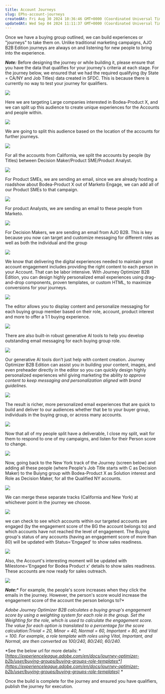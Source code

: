 ```yaml
---
title: Account Journeys
slug: EPhs-account-journeys
createdAt: Fri Aug 30 2024 10:36:46 GMT+0000 (Coordinated Universal Time)
updatedAt: Wed Sep 04 2024 11:11:37 GMT+0000 (Coordinated Universal Time)
---
```


Once we have a buying group outlined, we can build experiences or "journeys" to take them on. Unlike traditional marketing campaigns, AJO B2B Edition journeys are always on and listening for new people to bring into the experience.

***Note:*** Before designing the journey or while building it, please ensure that you have the data that qualifies for your journey's criteria at each stage. For the journey below, we ensured that we had the required qualifying (by State = CA/NY and Job Titles) data created in SFDC. This is because there is currently no way to test your journey for qualifiers.

![](../../assets/PxRE0y0dLf4COFeCLNDR0_image.png)

Here we are targeting Large companies interested in Bodea-Product X, and we can split up this audience to create unique experiences for the Accounts and people within.

![](../../assets/USe2bU08G17Bv6KiL72_2_image.png)

We are going to split this audience based on the location of the accounts for further journeys.

![](../../assets/rrgT7ZVV3_qUo1S8j2UTy_image.png)

For all the accounts from California, we split the accounts by people (by Titles) between Decision Maker/Product SME/Product Analyst.

![](../../assets/9YUsMk0GwHg98tYqCjCIn_image.png)

For Product SMEs, we are sending an email, since we are already hosting a roadshow about Bodea-Product X out of Marketo Engage, we can add all of our Product SMEs to that campaign.

![](../../assets/1vQKlvJSn1r246NA4WhGQ_image.png)

For product Analysts, we are sending an email to these people from Marketo.

![](../../assets/jaNgNXct5KL63RmtFmiBg_image.png)

For Decision Makers, we are sending an email from AJO B2B. This is key because you now can target and customize messaging for different roles as well as both the individual and the group

![](../../assets/8x-6vCl16zME3VxUoquIp_image.png)

We know that delivering the digital experiences needed to maintain great account engagement includes providing the right content to each person in your Account. That can be labor intensive. With Journey Optimizer B2B Edition, you can design highly personalized email experiences using drag-and-drop components, proven templates, or custom HTML, to maximize conversions for your journeys.

![](../../assets/VQyydv8VeWohqwIGNZM7N_image.png)

The editor allows you to display content and personalize messaging for each buying group member based on their role, account, product interest and more to offer a 1:1 buying experience.

![](../../assets/VjYa6vj1Zo1bTHw8E72ZW_image.png)

There are also built-in robust generative AI tools to help you develop outstanding email messaging for each buying group role.

![](../../assets/QxI3jLhns4Jwog333urP2_image.png)

Our generative AI tools don’t just help with content creation. Journey Optimizer B2B Edition can assist you in building your content, images, and even preheader directly in the editor so you can quickly design highly personalized experiences whil giving marketing the ability *to approve content to keep messaging and personalization aligned with brand guidelines.*

![](../../assets/uguiI_Y59aABCvQvCnywm_image.png)

The result is richer, more personalized email experiences that are quick to build and deliver to our audiences whether that be to your buyer group, individuals in the buying group, or across many accounts.

![](../../assets/mk-LW0ocmb02o5gYJ6Lx5_image.png)

Now that all of my people split have a deliverable, I close my split, wait for them to respond to one of my campaigns, and listen for their Person score to change.

![](../../assets/iwOxzMFClktozTDcSPLsz_image.png)

Now, going back to the New York track of the Journey (screen below) and adding all these people (where People's Job Title starts with C as Decision Maker) to the Buiyng group with Bodea-Product X as Solution interest and Role as Decision Maker, for all the Qualified NY accounts.

![](../../assets/J0FfLnRLavSZ8bdn_K5Jb_image.png)

We can merge these separate tracks (California and New York) at whichever point in the journey we choose.

![](../../assets/K6Djzxk0QibbuTP3U9bj5_image.png)

we can check to see which accounts within our targeted accounts are engaged (by the engagement score of the BG the account belongs to) and which accounts have not reached the level of engagement. The Buying group's status of any accounts (having an engagement score of more than 80) will be updated with Status='Engaged' to show sales readiness.

![](../../assets/bXlyZb-aiAvacaEkEkcs0_image.png)

&#x20;Also, the Account's interesting moment will be updated with Milestone='Engaged for Bodea Product x' details to show sales readiness. These accounts are now ready for sales outreach.

![](../../assets/74eSuQpVWxYf3oyvMFw0K_image.png)

***Note:**** For example, the people's score increases when they click the emails in the journey. However, the person's score would increase the engagement score of the account the person belongs to?*

*Adobe Journey Optimizer B2B calculates a buying group's engagement score by using a weighting system for each role in the group. Set the Weighting for the role, which is used to calculate the engagement score.
The value for each option is translated to a percentage for the score calculation\:Trivial = 20, Minor = 40, Normal = 60, Important = 80, and Vital = 100.
For example, a role template with roles using Vital, Important, and Normal, are then converted as 100/240, 80/240, 60/240.*

*See the below url for more details: *[*https://experienceleague.adobe.com/en/docs/journey-optimizer-b2b/user/buying-groups/buying-groups-role-templates*](https://experienceleague.adobe.com/en/docs/journey-optimizer-b2b/user/buying-groups/buying-groups-role-templates)* *

Once the build is complete for the journey and ensured you have qualifiers, publish the journey for execution.

